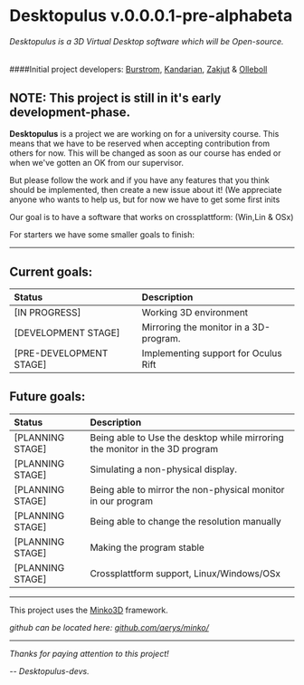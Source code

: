 # Desktopulus v.0.0.0.1-pre-alphabeta
###### Desktopulus is a 3D Virtual Desktop software which will be Open-source.
####Initial project developers: [Burstrom](https://github.com/burstrom), [Kandarian](https://github.com/Kandarian), [Zakjut](https://github.com/Zakjut) & [Olleboll](https://github.com/Olleboll)


## **NOTE:** This project is still in it's early development-phase.


**Desktopulus** is a project we are working on for a university course. This means that we have to be reserved when accepting contribution from others for now. This will be changed as soon as our course has ended or when we've gotten an OK from our supervisor. 

But please follow the work and if you have any features that you think should be implemented, then create a new issue about it! 
(We appreciate anyone who wants to help us, but for now we have to get some first inits

Our goal is to have a software that works on crossplattform: (Win,Lin & OSx)

For starters we have some smaller goals to finish:

***

## Current goals:

| Status | Description |
| :------------ | :-----|
| [IN PROGRESS] | Working 3D environment |
| [DEVELOPMENT STAGE] | Mirroring the monitor in a 3D-program.|
| [PRE-DEVELOPMENT STAGE] | Implementing support for Oculus Rift |

## Future goals:
| Status | Description |
| :------------ | :-----|
| [PLANNING STAGE] | Being able to Use the desktop while mirroring the monitor in the 3D program |
| [PLANNING STAGE] | Simulating a non-physical display.|
| [PLANNING STAGE] | Being able to mirror the non-physical monitor in our program |
| [PLANNING STAGE] | Being able to change the resolution manually |
| [PLANNING STAGE] | Making the program stable |
| [PLANNING STAGE] | Crossplattform support, Linux/Windows/OSx |

***

This project uses the [Minko3D](http://minko.io/) framework. 

*github can be located here: [github.com/aerys/minko/](https://github.com/aerys/minko/)*

***

*Thanks for paying attention to this project!*

*-- Desktopulus-devs.*

